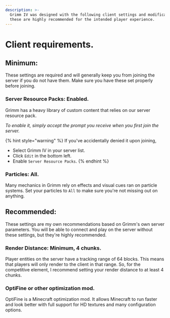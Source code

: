 ```yaml
---
description: >-
  Grimm IV was designed with the following client settings and modifications,
  these are highly recommended for the intended player experience.
---
```


# Client requirements.

## Minimum:

These settings are required and will generally keep you from joining the server if you do not have them. Make sure you have these set properly before joining.

### Server Resource Packs: Enabled.

Grimm has a heavy library of custom content that relies on our server resource pack.&#x20;

_To enable it, simply accept the prompt you receive when you first join the server._&#x20;

{% hint style="warning" %}
If you've accidentally denied it upon joining,

* Select Grimm IV in your server list.
* Click `Edit` in the bottom left.
* Enable `Server Resource Packs`.
{% endhint %}

### Particles: All.

Many mechanics in Grimm rely on effects and visual cues ran on particle systems. Set your particles to `All` to make sure you're not missing out on anything.

## Recommended:

These settings are my own recommendations based on Grimm's own server parameters. You will be able to connect and play on the server without these settings, but they're highly recommended.

### Render Distance: Minimum, 4 chunks.

Player entities on the server have a tracking range of 64 blocks. This means that players will only render to the client in that range. So, for the competitive element, I recommend setting your render distance to at least 4 chunks.

### OptiFine or other optimization mod.

OptiFine is a Minecraft optimization mod. It allows Minecraft to run faster and look better with full support for HD textures and many configuration options.&#x20;
